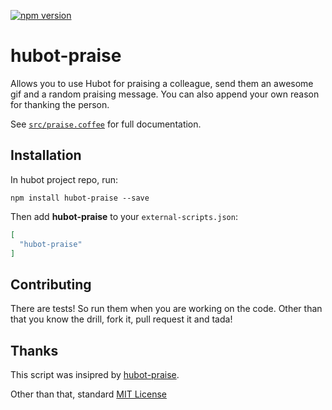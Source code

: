 [![npm version](https://badge.fury.io/js/hubot-praise.svg)](http://badge.fury.io/js/hubot-praise)
# hubot-praise

Allows you to use Hubot for praising a colleague, send them an awesome gif and a random praising message. You can also append your own reason for thanking the person.

See [`src/praise.coffee`](src/praise.coffee) for full documentation.


## Installation

In hubot project repo, run:

`npm install hubot-praise --save`

Then add **hubot-praise** to your `external-scripts.json`:

```json
[
  "hubot-praise"
]
```


## Contributing

There are tests! So run them when you are working on the code. Other than that you know the drill, fork it, pull request it and tada!


## Thanks

This script was insipred by [hubot-praise](http://marthyn.github.io/hubot-praise).

Other than that, standard [MIT License](http://opensource.org/licenses/MIT)
